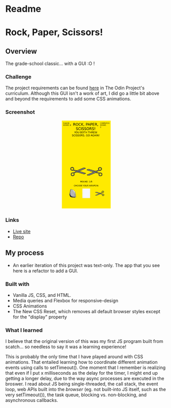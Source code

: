 # Readme
# Rock, Paper, Scissors!

## Overview

The grade-school classic... with a GUI :O   !

### Challenge

The project requirements can be found [here](https://www.theodinproject.com/paths/foundations/courses/foundations/lessons/revisiting-rock-paper-scissors) in The Odin Project's curriculum.  Although this GUI isn't a work of art, I did go a little
bit above and beyond the requirements to add some CSS animations.  

### Screenshot

<p align="center">
  <img src="./screenshot_for_readme.png" 
  alt="screenshot of Rock, Paper, Scissors app" width="30%" height="30%">
</p>

### Links

- [Live site](https://mattdimicelli.github.io/RockPaperScissors/)
- [Repo](https://github.com/mattdimicelli/RockPaperScissors)

## My process
- An earlier iteration of this project was text-only.  The app that you see here
is a refactor to add a GUI.
  
### Built with
- Vanilla JS, CSS, and HTML.
- Media queries and Flexbox for responsive-design
- CSS Animations
- The New CSS Reset, which removes all default browser styles except for the "display" property


### What I learned

I believe that the original version of this was my first JS program built from 
scatch... so needless to say it was a learning experience!

This is probably the only time that I have played around with CSS animations.
That entailed learning how to coordinate different animation events using 
calls to setTimeout().  One moment that I remember is realizing that even if
I put x milliseconds as the delay for the timer, I might end up getting a 
longer delay, due to the way async processes are executed in the broswer.  I 
read about JS being single-threaded, the call stack, the event loop, web APIs
built into the *browser* (eg. not built-into JS itself, such as the very 
setTimeout()), the task queue, blocking vs. non-blocking, and asynchronous 
callbacks.  